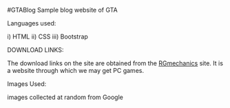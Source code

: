 #GTABlog
Sample blog website of GTA

Languages used:

i) HTML
ii) CSS
iii) Bootstrap


DOWNLOAD LINKS:

The download links on the site are obtained from the [RGmechanics](https://repack-mechanics.com/) site.
It is a website through which we may get PC games.


Images Used:

images collected at random from Google


